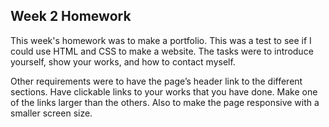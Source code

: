 ## Week 2 Homework

This week's homework  was to make a portfolio. This was a test to see if I could use HTML and CSS to make a website.  The tasks were to introduce yourself, show your works, and how to contact myself. 

Other requirements were to have the page’s header link to the different sections. Have clickable links to your works that you have done. Make one of the links larger than the others. Also to make the page responsive with a smaller screen size.

